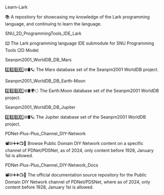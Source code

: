 
Learn-Lark

📚️ A repository for showcasing my knowledge of the Lark programming language, and continuing to learn the language. 

SNU_2D_ProgrammingTools_IDE_Lark

⌨️ The Lark programming language IDE submodule for SNU Programming Tools (2D Mode)

Seanpm2001_WorldDB_DB_Mars

2️⃣️0️⃣️0️⃣️1️⃣️🌐️🛢️🪐️ The Mars database set of the Seanpm2001 WorldDB project.

Seanpm2001_WorldDB_DB_Earth-Moon

2️⃣️0️⃣️0️⃣️1️⃣️🌐️🛢️🌍️🌕️ The Earth:Moon database set of the Seanpm2001 WorldDB project.

Seanpm2001_WorldDB_DB_Jupiter

2️⃣️0️⃣️0️⃣️1️⃣️🌐️🛢️🪐️ The Jupiter database set of the Seanpm2001 WorldDB project.

PDNet-Plus-Plus_Channel_DIY-Network

📽️🌐️➕️➕️📺️💾️ Browse Public Domain DIY Network content on a specific channel of PDNet/PDSNet, as of 2024, only content before 1928, January 1st is allowed. 

PDNet-Plus-Plus_Channel_DIY-Network_Docs

📽️🌐️➕️➕️📺️📖️ The official documentation source repository for the Public Domain DIY Network channel of PDNet/PDSNet, where as of 2024, only content before 1928, January 1st is allowed. 

